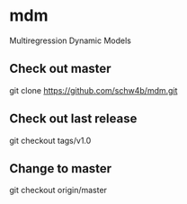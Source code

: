 # mdm
Multiregression Dynamic Models

## Check out master
  git clone https://github.com/schw4b/mdm.git
  
## Check out last release
  git checkout tags/v1.0
  
## Change to master
  git checkout origin/master
